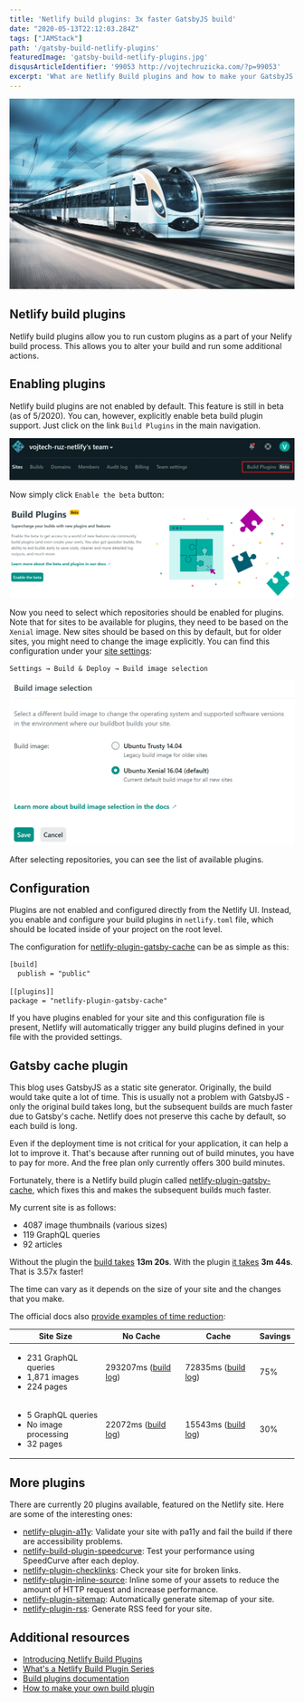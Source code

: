 ```yaml
---
title: 'Netlify build plugins: 3x faster GatsbyJS build'
date: "2020-05-13T22:12:03.284Z"
tags: ["JAMStack"]
path: '/gatsby-build-netlify-plugins'
featuredImage: 'gatsby-build-netlify-plugins.jpg'
disqusArticleIdentifier: '99053 http://vojtechruzicka.com/?p=99053'
excerpt: 'What are Netlify Build plugins and how to make your GatsbyJS builds 3x faster.'
---
```


![3x faster GatsbyJS build with netlify plugins](gatsby-build-netlify-plugins.jpg)

## Netlify build plugins
Netlify build plugins allow you to run custom plugins as a part of your Nelify build process. This allows you to alter your build and run some additional actions.

## Enabling plugins
Netlify build plugins are not enabled by default. This feature is still in beta (as of 5/2020). You can, however, explicitly enable beta build plugin support. Just click on the link `Build Plugins` in the main navigation.

![Netlify build plugins link](netlify-enabling-build-plugins.png)

Now simply click `Enable the beta` button:

![Netlify build plugins enable button](netlify-enabling-build-plugins-2.png)

Now you need to select which repositories should be enabled for plugins. Note that for sites to be available for plugins, they need to be based on the `Xenial` image. New sites should be based on this by default, but for older sites, you might need to change the image explicitly. You can find this configuration under your [site settings](https://docs.netlify.com/configure-builds/get-started/#build-image-selection):

```
Settings → Build & Deploy → Build image selection
```

![Netlify build image configuration](netlify-build-image-selection.png)

After selecting repositories, you can see the list of available plugins.

## Configuration
Plugins are not enabled and configured directly from the Netlify UI. Instead, you enable and configure your build plugins in `netlify.toml` file, which should be located inside of your project on the root level.

The configuration for [netlify-plugin-gatsby-cache](https://github.com/jlengstorf/netlify-plugin-gatsby-cache) can be as simple as this:

```
[build]
  publish = "public"

[[plugins]]
package = "netlify-plugin-gatsby-cache"
```

If you have plugins enabled for your site and this configuration file is present, Netlify will automatically trigger any build plugins defined in your file with the provided settings.

## Gatsby cache plugin
This blog uses GatsbyJS as a static site generator. Originally, the build would take quite a lot of time. This is usually not a problem with GatsbyJS - only the original build takes long, but the subsequent builds are much faster due to Gatsby's cache. Netlify does not preserve this cache by default, so each build is long.

Even if the deployment time is not critical for your application, it can help a lot to improve it. That's because after running out of build minutes, you have to pay for more. And the free plan only currently offers 300 build minutes.

Fortunately, there is a Netlify build plugin called [netlify-plugin-gatsby-cache](https://github.com/jlengstorf/netlify-plugin-gatsby-cache), which fixes this and makes the subsequent builds much faster.

My current site is as follows:
- 4087 image thumbnails (various sizes)
- 119 GraphQL queries
- 92 articles

Without the plugin the [build takes](https://app.netlify.com/sites/vojtechruzicka/deploys/5ea34fc56c47bb0006f3e03a) **13m 20s**. With the plugin [it takes](https://app.netlify.com/sites/vojtechruzicka/deploys/5ea35478f6337a0007874256) **3m 44s**. That is 3.57x faster!

The time can vary as it depends on the size of your site and the changes that you make.

The official docs also [provide examples of time reduction](https://github.com/jlengstorf/netlify-plugin-gatsby-cache#how-much-of-a-difference-does-this-plugin-make-in-build-times):
 
<table>
<thead>
<tr>
<th>Site Size</th>
<th>No Cache</th>
<th>Cache</th>
<th>Savings</th>
</tr>
</thead>
<tbody>
<tr>
<td><ul><li>231 GraphQL queries</li><li>1,871 images</li><li>224 pages</li></ul></td>
<td>293207ms (<a href="https://app.netlify.com/sites/lengstorf/deploys/5dceed27d58a580008daaccc" rel="nofollow">build log</a>)</td>
<td>72835ms (<a href="https://app.netlify.com/sites/lengstorf/deploys/5dcef2463da4810008d48aaa" rel="nofollow">build log</a>)</td>
<td>75%</td>
</tr>
<tr>
<td><ul><li>5 GraphQL queries</li><li> No image processing</li><li> 32 pages</li></ul></td>
<td>22072ms (<a href="https://app.netlify.com/sites/build-plugin-test/deploys/5dceed49e746a200091c76fe" rel="nofollow">build log</a>)</td>
<td>15543ms (<a href="https://app.netlify.com/sites/build-plugin-test/deploys/5dceedbfad95d0000bcd46d1" rel="nofollow">build log</a>)</td>
<td>30%</td>
</tr>
</tbody>
</table>

## More plugins
There are currently 20 plugins available, featured on the Netlify site. Here are some of the interesting ones:

- [netlify-plugin-a11y](https://github.com/sw-yx/netlify-plugin-a11y): Validate your site with pa11y and fail the build if there are accessibility problems.
- [netlify-build-plugin-speedcurve](https://github.com/tkadlec/netlify-build-plugin-speedcurve): Test your performance using SpeedCurve after each deploy.
- [netlify-plugin-checklinks](https://github.com/munter/netlify-plugin-checklinks): Check your site for broken links.
- [netlify-plugin-inline-source](https://github.com/Tom-Bonnike/netlify-plugin-inline-source): Inline some of your assets to reduce the amount of HTTP request and increase performance.
- [netlify-plugin-sitemap](https://github.com/netlify-labs/netlify-plugin-sitemap): Automatically generate sitemap of your site.
- [netlify-plugin-rss](https://github.com/sw-yx/netlify-plugin-rss): Generate RSS feed for your site.

## Additional resources
- [Introducing Netlify Build Plugins](https://www.netlify.com/build/plugins-beta/)
- [What's a Netlify Build Plugin Series](https://www.netlify.com/blog/2020/04/30/whats-a-netlify-build-plugin-series-part-1-using-build-plugins/)
 - [Build plugins documentation](https://docs.netlify.com/configure-builds/build-plugins/)
 - [How to make your own build plugin](https://www.netlify.com/blog/2019/10/16/creating-and-using-your-first-netlify-build-plugin/)